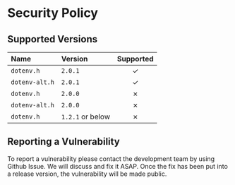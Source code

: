 # Security Policy

## Supported Versions

| Name           | Version          | Supported |
| :------------- | :--------------- | :-------: |
| `dotenv.h`     | `2.0.1`          | &check;   |
| `dotenv-alt.h` | `2.0.1`          | &check;   |
| `dotenv.h`     | `2.0.0`          | &cross;   |
| `dotenv-alt.h` | `2.0.0`          | &cross;   |
| `dotenv.h`     | `1.2.1` or below | &cross;   |

## Reporting a Vulnerability

To report a vulnerability please contact the development team by using Github Issue. We will discuss and fix it ASAP. Once the fix has been put into a release version, the vulnerability will be made public.
